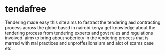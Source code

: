 # tendafree
Tendering made easy
this site aims to fastract the tendering and contracting process across the globe
based in nairobi kenya
get knowledge about the tendering process from tendering experts and govt rules and regulations involved.
aims to bring about soberiety in the tendering process that is marred with mal practices
and unproffesiionalism and alot of scams case etc.

